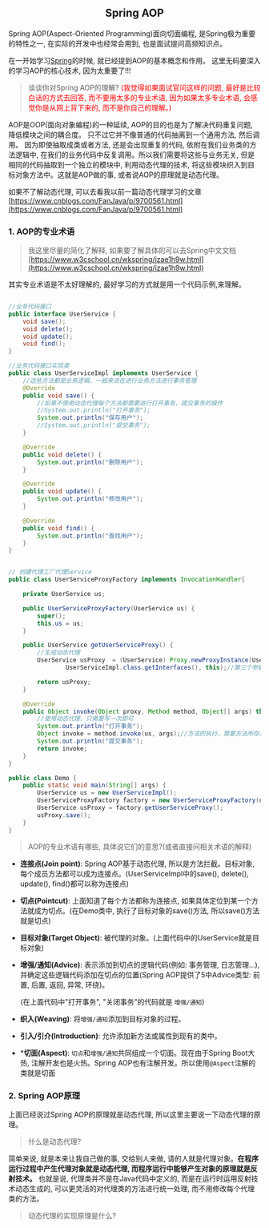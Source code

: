 ## <center>Spring AOP</center>

Spring AOP(Aspect-Oriented Programming)面向切面编程, 是Spring极为重要的特性之一, 在实际的开发中也经常会用到, 也是面试提问高频知识点。

在一开始学习[Spring](/develop_framework/Spring/Spring.md)的时候, 就已经提到AOP的基本概念和作用。
这里无码要深入的学习AOP的核心技术, 因为太重要了!!!


> 谈谈你对Spring AOP的理解? <font color="red">(我觉得如果面试官问这样的问题, 最好是比较白话的方式去回答, 而不要用太多的专业术语, 因为如果太多专业术语, 会感觉你是从网上背下来的, 而不是你自己的理解。)</font>

AOP是OOP(面向对象编程)的一种延续, AOP的目的也是为了解决代码重复问题, 降低模块之间的耦合度。 只不过它并不像普通的代码抽离到一个通用方法, 然后调用。 因为即使抽取成类或者方法, 还是会出现重复的代码, 依附在我们业务类的方法逻辑中, 在我们的业务代码中反复调用。所以我们需要将这些与业务无关, 但是相同的代码抽取到一个独立的模块中, 利用动态代理的技术, 将这些模块织入到目标对象方法中。这就是AOP做的事, 或者说AOP的原理就是动态代理。

如果不了解动态代理, 可以去看我以前一篇动态代理学习的文章[https://www.cnblogs.com/FanJava/p/9700561.html](https://www.cnblogs.com/FanJava/p/9700561.html)

### 1. AOP的专业术语

> 我这里尽量的简化了解释, 如果要了解具体的可以去Spring中文文档[https://www.w3cschool.cn/wkspring/izae1h9w.html](https://www.w3cschool.cn/wkspring/izae1h9w.html)

其实专业术语是不太好理解的, 最好学习的方式就是用一个代码示例,来理解。
```java

//业务代码接口
public interface UserService {
    void save();
    void delete();
    void update();
    void find();
}

//业务代码接口实现类
public class UserServiceImpl implements UserService {
    //这些方法都是业务逻辑，一般来说在进行业务方法进行事务管理
    @Override
    public void save() {
        //如果不使用动态代理每个方法都需要进行打开事务，提交事务的操作
        //System.out.println("打开事务");
        System.out.println("保存用户");
        //System.out.println("提交事务");
    }

    @Override
    public void delete() {
        System.out.println("删除用户");
    }

    @Override
    public void update() {
        System.out.println("修改用户");
    }

    @Override
    public void find() {
        System.out.println("查找用户");
    }
}


// 创建代理工厂代理Service
public class UserServiceProxyFactory implements InvocationHandler{

    private UserService us;

    public UserServiceProxyFactory(UserService us) {
        super();
        this.us = us;
    }

    public UserService getUserServiceProxy() {
        //生成动态代理
        UserService usProxy  = (UserService) Proxy.newProxyInstance(UserServiceProxyFactory.class.getClassLoader(),
                UserServiceImpl.class.getInterfaces(), this);//第三个参数，必须要实现InvocationHandler接口

        return usProxy;
    }

    @Override
    public Object invoke(Object proxy, Method method, Object[] args) throws Throwable {
        //使用动态代理，只需要写一次即可
        System.out.println("打开事务");
        Object invoke = method.invoke(us, args);//方法的执行，需要方法所存在的对象，所以需要有实例。创建一个构造方法，来传递一个执行方法所对应的实例对象
        System.out.println("提交事务");
        return invoke;
    }
}

public class Demo {
    public static void main(String[] args) {
        UserService us = new UserServiceImpl();
        UserServiceProxyFactory factory = new UserServiceProxyFactory(us);
        UserService usProxy = factory.getUserServiceProxy();
        usProxy.save();
    }
}
```

> AOP的专业术语有哪些, 具体说它们的意思?(或者直接问相关术语的解释)
- **连接点(Join point)**:
    Spring AOP基于动态代理, 所以是方法拦截。目标对象, 每个成员方法都可以成为连接点。(UserServiceImpl中的save(), delete(), update(), find()都可以称为连接点)

- **切点(Pointcut)**:
    上面知道了每个方法都称为连接点, 如果具体定位到某一个方法就成为切点。(在Demo类中, 执行了目标对象的save()方法, 所以save()方法就是切点)

- **目标对象(Target Object)**:
    被代理的对象。(上面代码中的UserService就是目标对象)

- **增强/通知(Advice)**:
    表示添加到切点的逻辑代码(例如: 事务管理, 日志管理...), 并确定这些逻辑代码添加在切点的位置(Spring AOP提供了5中Advice类型: 前置, 后置, 返回, 异常, 环绕)。

    (在上面代码中"打开事务", "关闭事务"的代码就是 `增强/通知`)

- **织入(Weaving)**:
    将`增强/通知`添加到目标对象的过程。

- **引入/引介(Introduction)**:
    允许添加新方法或属性到现有的类中。

- ***切面(Aspect)**:
    `切点`和`增强/通知`共同组成一个切面。现在由于Spring Boot大热, 注解开发也是火热。Spring AOP也有注解开发。所以使用`@Aspect`注解的类就是切面


### 2. Spring AOP原理

上面已经说过Spring AOP的原理就是动态代理, 所以这里主要说一下动态代理的原理。

> 什么是动态代理?

简单来说, 就是本来让我自己做的事, 交给别人来做, 请的人就是代理对象。**在程序运行过程中产生代理对象就是动态代理, 而程序运行中能够产生对象的原理就是反射技术。**
也就是说, 代理类并不是在Java代码中定义的, 而是在运行时运用反射技术动态生成的, 可以更灵活的对代理类的方法进行统一处理, 而不用修改每个代理类的方法。

> 动态代理的实现原理是什么?



